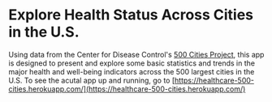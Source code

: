 # Explore Health Status Across Cities in the U.S.

Using data from the Center for Disease Control's [500 Cities Project](https://www.cdc.gov/500cities/index.htm), this app is designed to present and explore some basic statistics and trends in the major health and well-being indicators across the 500 largest cities in the U.S. To see the acutal app up and running, go to [https://healthcare-500-cities.herokuapp.com/](https://healthcare-500-cities.herokuapp.com/)

